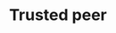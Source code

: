 ---
template: TermDetailPage
title: Trusted peer
description: Other trusted nodes in the network.     
aliases: trusted peers
keywords: trusted, peers
identities: 
    - slug: /identities/wael-ivie
      role: author
---